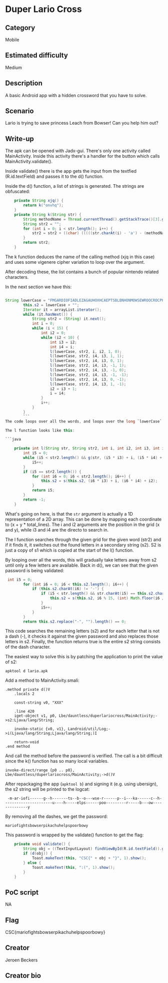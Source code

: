 # Duper Lario Cross

## Category
Mobile

## Estimated difficulty
Medium

## Description
A basic Android app with a hidden crossword that you have to solve.

## Scenario
Lario is trying to save princess Leach from Bowser! Can you help him out? 

## Write-up
The apk can be opened with Jadx-gui. There's only one activity called MainActivity. Inside this activity there's a handler for the button which calls MainActivity.validate().

Inside validate() there is the app gets the input from the textfied (R.id.textField) and passes it to the d() function.

Inside the d() function, a list of strings is generated. The strings are obfuscated:

```java
    private String xjq() {
        return k("onvhq");
    }
    private String k(String str) {
        String methodName = Thread.currentThread().getStackTrace()[3].getMethodName();
        String str2 = "";
        for (int i = 0; i < str.length(); i++) {
            str2 = str2 + ((char) (((((str.charAt(i) - 'a') - (methodName.charAt(i % 3) * 3)) + 2600) % 26) + 97));
        }
        return str2;
    }
```

The k function deduces the name of the calling method (xjq in this case) and uses some vigenere cipher variation to loop over the argument.

After decoding these, the list contains a bunch of popular nintendo related characters.

In the next section we have this:

```java

String lowerCase = "FMGARDIOFIADLEZAGAUHOXHCAEPTSBLBNHONMOWSEWROOCROCPKAIFIAKARROENACERHHRYBRIKNSDKKYISIIKLUHSUWOINHOOUTGELPSDORPIYPOOMOIOIMEBFRLSSENBAAUOWRASHGNILKNISDLY".toLowerCase();
        this.s2 = lowerCase + "";
        Iterator it = arrayList.iterator();
        while (it.hasNext()) {
            String str2 = (String) it.next();
            int i = 0;
            while (i < 15) {
                int i2 = 0;
                while (i2 < 10) {
                    int i3 = i2;
                    int i4 = i;
                    l(lowerCase, str2, i, i2, 1, 0);
                    l(lowerCase, str2, i4, i3, 1, 1);
                    l(lowerCase, str2, i4, i3, 0, 1);
                    l(lowerCase, str2, i4, i3, -1, 1);
                    l(lowerCase, str2, i4, i3, -1, 0);
                    l(lowerCase, str2, i4, i3, -1, -1);
                    l(lowerCase, str2, i4, i3, 0, -1);
                    l(lowerCase, str2, i4, i3, 1, -1);
                    i2 = i3 + 1;
                    i = i4;
                }
                i++;
            }
        }
		```
The code loops over all the words, and loops over the long `lowerCase` string and calls the l function on each position + string, along with different values for 0/1/-1.

The l function looks like this:

```java

    private int l(String str, String str2, int i, int i2, int i3, int i4) {
        int i5 = 0;
        while (i5 < str2.length() && g(str, (i5 * i3) + i, (i5 * i4) + i2) == str2.charAt(i5)) {
            i5++;
        }
        if (i5 == str2.length()) {
            for (int i6 = 0; i6 < str2.length(); i6++) {
                this.s2 = s(this.s2, (i6 * i3) + i, (i6 * i4) + i2);
            }
            return i5;
        }
        return -1;
    }
```

What's going on here, is that the `str` argument is actually a 1D representation of a 2D array. This can be done by mapping each coordinate to (x + y * total_lines). The i and i2 arguments are the position in the grid (x and y), while i3 and i4 are the directo to search in.

The l function searches through the given grid for the given word (str2) and if it finds it, it switches out the found letters in a secondary string (s2). S2 is just a copy of s1 which is copied at the start of the l() function.

By looping over all the words, this will gradually take letters away from s2 until only a few letters are available. Back in d(), we can see that the given password is being validated:

```java
 int i5 = 0;
        for (int i6 = 0; i6 < this.s2.length(); i6++) {
            if (this.s2.charAt(i6) != '-') {
                if (i5 < str.length() && str.charAt(i5) == this.s2.charAt(i6)) {
                    this.s2 = s(this.s2, i6 % 15, (int) Math.floor(i6 / 15));
                }
                i5++;
            }
        }
        return this.s2.replace("-", "").length() == 0;

```
This code searches the remaining letters (s2) and for each letter that is not a dash (-), it checks it against the given password and also replaces those letters in s2. Finally, the function returns true is the entire s2 string consists of the dash character.

The easiest way to solve this is by patching the application to print the value of s2:

```
apktool d lario.apk

```
Add a method to MainActivity.smali:
```smali
.method private d()V
    .locals 2

    const-string v0, "XXX"

    .line 420
    iget-object v1, p0, Lbe/dauntless/duperlariocross/MainActivity;->s2:Ljava/lang/String;

    invoke-static {v0, v1}, Landroid/util/Log;->i(Ljava/lang/String;Ljava/lang/String;)I

    return-void
.end method
```
And call the method before the password is verified. The call is a bit difficult since the k() function has so many local variables.

```
invoke-direct/range {p0 .. p0}, Lbe/dauntless/duperlariocross/MainActivity;->d()V
```

After repackaging the app (`apktool b`) and signing it (e.g. using ubersign), the s2 string will be printed to the logcat:

```
 -m-ar-iofi------g--h-------ts--b--o---wse-r------p--i---ka------c--h----------------------u----h-----elps------poo---------r-----b---ow--------------y
```
By removing all the dashes, we get the password:

```
mariofightsbowserpikachuhelpspoorbowy
```

This password is wrapped by the validate() function to get the flag:

```java
    private void validate() {
        String obj = ((TextInputLayout) findViewById(R.id.textField)).getEditText().getText().toString();
        if (d(obj)) {
            Toast.makeText(this, "CSC{" + obj + "}", 1).show();
        } else {
            Toast.makeText(this, ":(", 1).show();
        }
    }
```


## PoC script
NA

## Flag
CSC{mariofightsbowserpikachuhelpspoorbowy}

## Creator
Jeroen Beckers

## Creator bio
